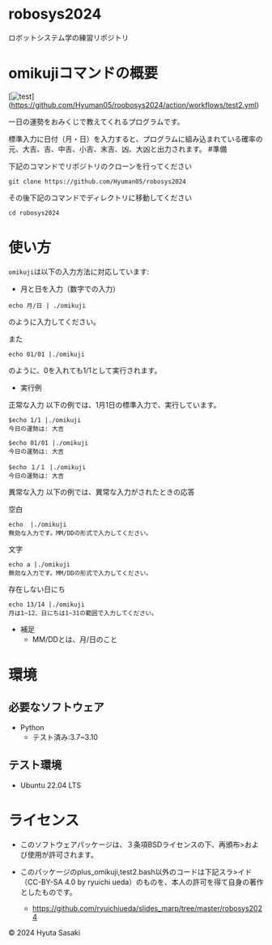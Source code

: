 # robosys2024

ロボットシステム学の練習リポジトリ

# omikujiコマンドの概要
[![test](https://github.com/Hyuman05/robosys2024/action/workflows/test2.yml/badge.svg)]
(https://github.com/Hyuman05/roobosys2024/action/workflows/test2.yml)

一日の運勢をおみくじで教えてくれるプログラムです。

標準入力に日付（月・日）を入力すると、プログラムに組み込まれている確率の元、大吉、吉、中吉、小吉、末吉、凶、大凶と出力されます。
#準備

下記のコマンドでリポジトリのクローンを行ってください

```
git clone https://github.com/Hyuman05/robosys2024
```

その後下記のコマンドでディレクトリに移動してください

```
cd robosys2024
```

# 使い方

`omikuji`は以下の入力方法に対応しています:

- 月と日を入力（数字での入力）
```
echo 月/日 | ./omikuji
```

のように入力してください。


また

```
echo 01/01 |./omikuji
```

のように、0を入れても1/1として実行されます。

- 実行例

正常な入力
以下の例では、1月1日の標準入力で、実行しています。

```
$echo 1/1 |./omikuji
今日の運勢は: 大吉
```

```
$echo 01/01 |./omikuji
今日の運勢は: 大吉
```

```
$echo １/１ |./omikuji
今日の運勢は: 大吉
```

異常な入力
以下の例では、異常な入力がされたときの応答

空白
```
echo  |./omikuji
無効な入力です。MM/DDの形式で入力してください。
```

文字
```
echo a |./omikuji
無効な入力です。MM/DDの形式で入力してください。
```

存在しない日にち
```
echo 13/14 |./omikuji
月は1~12、日にちは1~31の範囲で入力してください。
```
- 補足
  - MM/DDとは、月/日のこと
# 環境

## 必要なソフトウェア
- Python
    - テスト済み:3.7~3.10

## テスト環境
- Ubuntu 22.04 LTS

# ライセンス
- このソフトウェアパッケージは、３条項BSDライセンスの下、再頒布>および使用が許可されます。

- このパッケージのplus_omikuji,test2.bash以外のコードは下記スラ>イド（CC-BY-SA 4.0 by ryuichi ueda）のものを、本人の許可を得て自身の著作としたものです。
  - https://github.com/ryuichiueda/slides_marp/tree/master/robosys2024

© 2024 Hyuta Sasaki
